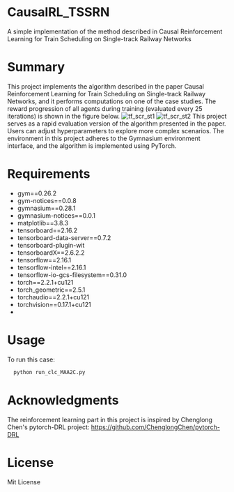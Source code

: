 # CausalRL_TSSRN
A simple implementation of the method described in Causal Reinforcement Learning for Train Scheduling on Single-track Railway Networks

# Summary
This project implements the algorithm described in the paper Causal Reinforcement Learning for Train Scheduling on Single-track Railway Networks, and it performs computations on one of the case studies. The reward progression of all agents during training (evaluated every 25 iterations) is shown in the figure below.
![tf_scr_st1](https://github.com/user-attachments/assets/69aec488-0843-4e87-9b11-bb56d42dfa21)
![tf_scr_st2](https://github.com/user-attachments/assets/759d0cd0-b70a-4366-bd64-1ed9a98a4985)
This project serves as a rapid evaluation version of the algorithm presented in the paper. Users can adjust hyperparameters to explore more complex scenarios. 
The environment in this project adheres to the Gymnasium environment interface, and the algorithm is implemented using PyTorch.

# Requirements
- gym==0.26.2
- gym-notices==0.0.8
- gymnasium==0.28.1
- gymnasium-notices==0.0.1
- matplotlib==3.8.3
- tensorboard==2.16.2
- tensorboard-data-server==0.7.2
- tensorboard-plugin-wit
- tensorboardX==2.6.2.2
- tensorflow==2.16.1
- tensorflow-intel==2.16.1
- tensorflow-io-gcs-filesystem==0.31.0
- torch==2.2.1+cu121
- torch_geometric==2.5.1
- torchaudio==2.2.1+cu121
- torchvision==0.17.1+cu121
- 
# Usage
To run this case:
```python
  python run_clc_MAA2C.py
```

# Acknowledgments
The reinforcement learning part in this project is inspired by Chenglong Chen's pytorch-DRL project:
https://github.com/ChenglongChen/pytorch-DRL

# License
Mit License
